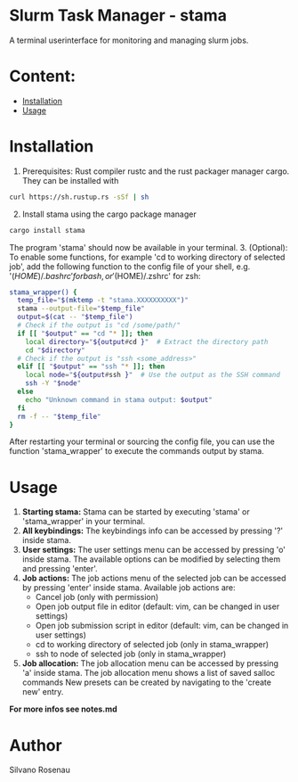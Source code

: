 # Slurm Task Manager - stama
A terminal userinterface for monitoring and managing slurm jobs.

# Content:
- [Installation](#installation)
- [Usage](#usage)

# Installation
1. Prerequisites: Rust compiler rustc and the rust packager manager cargo. They can be installed with 
```bash
curl https://sh.rustup.rs -sSf | sh
```
2. Install stama using the cargo package manager
```bash
cargo install stama
```
The program 'stama' should now be available in your terminal.
3. (Optional): To enable some functions, for example 'cd to working directory of selected job', add the following function to the config file of your shell, e.g. '($HOME)/.bashrc' for bash, or '($HOME)/.zshrc' for zsh:
```bash
stama_wrapper() {
  temp_file="$(mktemp -t "stama.XXXXXXXXXX")"
  stama --output-file="$temp_file"
  output=$(cat -- "$temp_file")
  # Check if the output is "cd /some/path/"
  if [[ "$output" == "cd "* ]]; then
    local directory="${output#cd }"  # Extract the directory path
    cd "$directory"
  # Check if the output is "ssh <some_address>"
  elif [[ "$output" == "ssh "* ]]; then
    local node="${output#ssh }"  # Use the output as the SSH command
    ssh -Y "$node"
  else
    echo "Unknown command in stama output: $output"
  fi
  rm -f -- "$temp_file"
}
```
After restarting your terminal or sourcing the config file, you can use the function 'stama_wrapper' to execute the commands output by stama.

# Usage
1. **Starting stama:** Stama can be started by executing 'stama' or 'stama_wrapper' in your terminal.
2. **All keybindings:** The keybindings info can be accessed by pressing '?' inside stama.
3. **User settings:** The user settings menu can be accessed by pressing 'o' inside stama. The available options can be modified by selecting them and pressing 'enter'.
4. **Job actions:** The job actions menu of the selected job can be accessed by pressing 'enter' inside stama. Available job actions are:
    - Cancel job (only with permission)
    - Open job output file in editor (default: vim, can be changed in user settings)
    - Open job submission script in editor (default: vim, can be changed in user settings)
    - cd to working directory of selected job (only in stama_wrapper)
    - ssh to node of selected job (only in stama_wrapper)
5. **Job allocation:** The job allocation menu can be accessed by pressing 'a' inside stama. The job allocation menu shows a list of saved salloc commands New presets can be created by navigating to the 'create new' entry.

**For more infos see notes.md**


# Author
Silvano Rosenau
